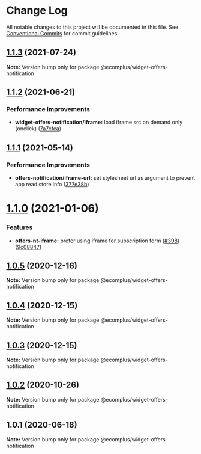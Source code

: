 # Change Log

All notable changes to this project will be documented in this file.
See [Conventional Commits](https://conventionalcommits.org) for commit guidelines.

## [1.1.3](https://github.com/ecomplus/storefront/compare/@ecomplus/widget-offers-notification@1.1.2...@ecomplus/widget-offers-notification@1.1.3) (2021-07-24)

**Note:** Version bump only for package @ecomplus/widget-offers-notification






## [1.1.2](https://github.com/ecomplus/storefront/compare/@ecomplus/widget-offers-notification@1.1.1...@ecomplus/widget-offers-notification@1.1.2) (2021-06-21)


### Performance Improvements

* **widget-offers-notification/iframe:** load iframe src on demand only (onclick) ([7a7cfca](https://github.com/ecomplus/storefront/commit/7a7cfca4ef2fe59dae3cc827717a9de86b71177e))





## [1.1.1](https://github.com/ecomplus/storefront/compare/@ecomplus/widget-offers-notification@1.1.0...@ecomplus/widget-offers-notification@1.1.1) (2021-05-14)


### Performance Improvements

* **offers-notification/iframe-url:** set stylesheet url as argument to prevent app read store info ([377e38b](https://github.com/ecomplus/storefront/commit/377e38b829d3418ad0d4882388d889f95ce04c80))





# [1.1.0](https://github.com/ecomplus/storefront/compare/@ecomplus/widget-offers-notification@1.0.5...@ecomplus/widget-offers-notification@1.1.0) (2021-01-06)


### Features

* **offers-nt-iframe:** prefer using iframe for subscription form ([#398](https://github.com/ecomplus/storefront/issues/398)) ([9c08847](https://github.com/ecomplus/storefront/commit/9c088473898da9584b3348e322f2cce549f601a8))





## [1.0.5](https://github.com/ecomplus/storefront/compare/@ecomplus/widget-offers-notification@1.0.4...@ecomplus/widget-offers-notification@1.0.5) (2020-12-16)

**Note:** Version bump only for package @ecomplus/widget-offers-notification





## [1.0.4](https://github.com/ecomplus/storefront/compare/@ecomplus/widget-offers-notification@1.0.3...@ecomplus/widget-offers-notification@1.0.4) (2020-12-15)

**Note:** Version bump only for package @ecomplus/widget-offers-notification





## [1.0.3](https://github.com/ecomplus/storefront/compare/@ecomplus/widget-offers-notification@1.0.2...@ecomplus/widget-offers-notification@1.0.3) (2020-12-15)

**Note:** Version bump only for package @ecomplus/widget-offers-notification





## [1.0.2](https://github.com/ecomplus/storefront/compare/@ecomplus/widget-offers-notification@1.0.1...@ecomplus/widget-offers-notification@1.0.2) (2020-10-26)

**Note:** Version bump only for package @ecomplus/widget-offers-notification





## 1.0.1 (2020-06-18)

**Note:** Version bump only for package @ecomplus/widget-offers-notification
